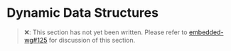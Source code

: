 # Dynamic Data Structures

> ❌: This section has not yet been written. Please refer to [embedded-wg#125](https://github.com/rust-lang-nursery/embedded-wg/issues/125) for discussion of this section.